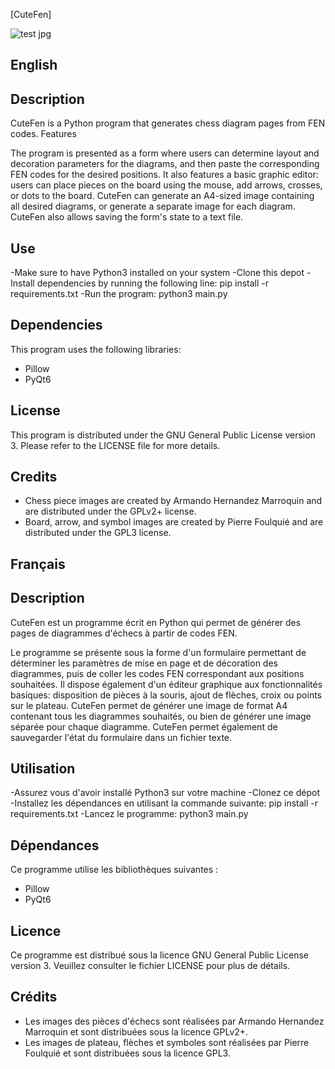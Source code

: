[CuteFen]


![test jpg](https://github.com/PapaPiotr/CuteFen/assets/167995662/b4b277ed-d5ca-459c-bfa1-e91282977e6b)
## English
## Description

CuteFen is a Python program that generates chess diagram pages from FEN codes.
Features

The program is presented as a form where users can determine layout and decoration parameters for the diagrams, and then paste the corresponding FEN codes for the desired positions.
It also features a basic graphic editor: users can place pieces on the board using the mouse, add arrows, crosses, or dots to the board.
CuteFen can generate an A4-sized image containing all desired diagrams, or generate a separate image for each diagram.
CuteFen also allows saving the form's state to a text file.

## Use

-Make sure to have Python3 installed on your system
-Clone this depot
-Install dependencies by running the following line:
  pip install -r requirements.txt
-Run the program:
  python3 main.py

## Dependencies

This program uses the following libraries:

- Pillow
- PyQt6

## License

This program is distributed under the GNU General Public License version 3. Please refer to the LICENSE file for more details.

## Credits

- Chess piece images are created by Armando Hernandez Marroquin and are distributed under the GPLv2+ license.
- Board, arrow, and symbol images are created by Pierre Foulquié and are distributed under the GPL3 license.

## Français
## Description

CuteFen est un programme écrit en Python qui permet de générer des pages de diagrammes d'échecs à partir de codes FEN.

Le programme se présente sous la forme d'un formulaire permettant de déterminer les paramètres de mise en page et de décoration des diagrammes, puis de coller les codes FEN correspondant aux positions souhaitées.
Il dispose également d'un éditeur graphique aux fonctionnalités basiques: disposition de pièces à la souris, ajout de flèches, croix ou points sur le plateau.
CuteFen permet de générer une image de format A4 contenant tous les diagrammes souhaités, ou bien de générer une image séparée pour chaque diagramme.
CuteFen permet également de sauvegarder l'état du formulaire dans un fichier texte.

## Utilisation

-Assurez vous d'avoir installé Python3 sur votre machine
-Clonez ce dépot
-Installez les dépendances en utilisant la commande suivante:
  pip install -r requirements.txt
-Lancez le programme:
  python3 main.py

## Dépendances

Ce programme utilise les bibliothèques suivantes :
- Pillow
- PyQt6

## Licence

Ce programme est distribué sous la licence GNU General Public License version 3. Veuillez consulter le fichier LICENSE pour plus de détails.

## Crédits

- Les images des pièces d'échecs sont réalisées par Armando Hernandez Marroquin et sont distribuées sous la licence GPLv2+.
- Les images de plateau, flèches et symboles sont réalisées par Pierre Foulquié et sont distribuées sous la licence GPL3.
